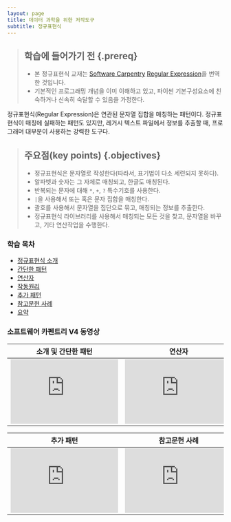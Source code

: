 ```yaml
---
layout: page
title: 데이터 과학을 위한 저작도구
subtitle: 정규표현식
---
```


> ## 학습에 들어가기 전 {.prereq}
>
> * 본 정규표현식 교재는 [Software Carpentry](http://software-carpentry.org/) 
> [Regular Expression](http://swcarpentry.github.io/v4/regexp/index.html)을 번역한 것입니다.
> * 기본적인 프로그래밍 개념을 이미 이해하고 있고, 
> 파이썬 기본구성요소에 친숙하거나 신속히 숙달할 수 있음을 가정한다.


정규표현식(Regular Expression)은 연관된 문자열 집합을 매칭하는 패턴이다.
정규표현식이 매칭에 실패하는 패턴도 있지만, 
레거시 텍스트 파일에서 정보를 추출할 때, 프로그래머 대부분이 사용하는 강력한 도구다.

> ## 주요점(key points) {.objectives}
>
> * 정규표현식은 문자열로 작성한다(따라서, 표기법이 다소 세련되지 못하다).
> * 알파벳과 숫자는 그 자체로 매칭되고, 한글도 매칭된다.
> * 반복되는 문자에 대해 `*`, `+`, `?` 특수기호를 사용한다.
> * `|`을 사용해서 또는 혹은 문자 집합을 매칭한다.
> * 괄호를 사용해서 문자열을 집단으로 묶고, 매칭되는 정보를 추출한다.
> * 정규표현식 라이브러리를 사용해서 매칭되는 모든 것을 찾고, 문자열을 바꾸고, 기타 연산작업을 수행한다.

### 학습 목차

- [정규표현식 소개](regex-intro.html)
- [간단한 패턴](regex-simple-pattern.html)
- [연산자](regex-operators.html)
- [작동원리](regex-under-the-hood.html)
- [추가 패턴](regex-more-pattern.html)
- [참고문헌 사례](regex-last-wrinkle.html)
- [요약](regex-wrapup.html)

### 소프트웨어 카펜트리 V4 동영상

| 소개 및 간단한 패턴  | 연산자 | 동작원리 |
|:------------------------------------------------------------------:|:------------------------------------------------------------------:|:------------------------------------------------------------------:|
| <iframe width="250" src="https://www.youtube.com/embed/c-Ov1JUMDv4" frameborder="0" allowfullscreen></iframe> | <iframe width="250" src="https://www.youtube.com/embed/G7_HnivvnyE" frameborder="0" allowfullscreen></iframe> | <iframe width="250" src="https://www.youtube.com/embed/iixnLh55wp0" frameborder="0" allowfullscreen></iframe> |

| 추가 패턴  | 참고문헌 사례 | 
|:------------------------------------------------------------------:|:------------------------------------------------------------------:|
| <iframe width="250" src="https://www.youtube.com/embed/FgxQyukp39A" frameborder="0" allowfullscreen></iframe> | <iframe width="250" src="https://www.youtube.com/embed/RGN5tS-2Zmo" frameborder="0" allowfullscreen></iframe> |





